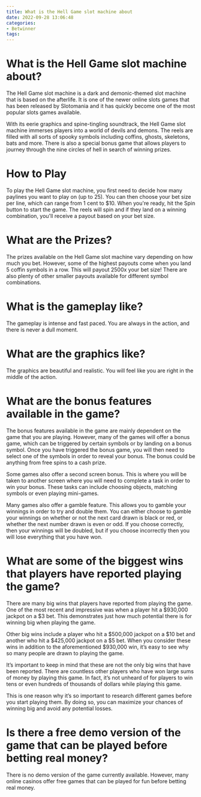 ```yaml
---
title: What is the Hell Game slot machine about
date: 2022-09-28 13:06:48
categories:
- Betwinner
tags:
---
```



#  What is the Hell Game slot machine about?

The Hell Game slot machine is a dark and demonic-themed slot machine that is based on the afterlife. It is one of the newer online slots games that has been released by Slotomania and it has quickly become one of the most popular slots games available.

With its eerie graphics and spine-tingling soundtrack, the Hell Game slot machine immerses players into a world of devils and demons. The reels are filled with all sorts of spooky symbols including coffins, ghosts, skeletons, bats and more. There is also a special bonus game that allows players to journey through the nine circles of hell in search of winning prizes.

# How to Play

To play the Hell Game slot machine, you first need to decide how many paylines you want to play on (up to 25). You can then choose your bet size per line, which can range from 1 cent to $10. When you're ready, hit the Spin button to start the game. The reels will spin and if they land on a winning combination, you'll receive a payout based on your bet size.

# What are the Prizes?

The prizes available on the Hell Game slot machine vary depending on how much you bet. However, some of the highest payouts come when you land 5 coffin symbols in a row. This will payout 2500x your bet size! There are also plenty of other smaller payouts available for different symbol combinations.

#  What is the gameplay like?

The gameplay is intense and fast paced. You are always in the action, and there is never a dull moment.

# What are the graphics like?

The graphics are beautiful and realistic. You will feel like you are right in the middle of the action.

#  What are the bonus features available in the game?

The bonus features available in the game are mainly dependent on the game that you are playing. However, many of the games will offer a bonus game, which can be triggered by certain symbols or by landing on a bonus symbol. Once you have triggered the bonus game, you will then need to select one of the symbols in order to reveal your bonus. The bonus could be anything from free spins to a cash prize.

Some games also offer a second screen bonus. This is where you will be taken to another screen where you will need to complete a task in order to win your bonus. These tasks can include choosing objects, matching symbols or even playing mini-games.

Many games also offer a gamble feature. This allows you to gamble your winnings in order to try and double them. You can either choose to gamble your winnings on whether or not the next card drawn is black or red, or whether the next number drawn is even or odd. If you choose correctly, then your winnings will be doubled, but if you choose incorrectly then you will lose everything that you have won.

#  What are some of the biggest wins that players have reported playing the game?

There are many big wins that players have reported from playing the game. One of the most recent and impressive was when a player hit a $930,000 jackpot on a $3 bet. This demonstrates just how much potential there is for winning big when playing the game.

Other big wins include a player who hit a $500,000 jackpot on a $10 bet and another who hit a $425,000 jackpot on a $5 bet. When you consider these wins in addition to the aforementioned $930,000 win, it’s easy to see why so many people are drawn to playing the game.

It’s important to keep in mind that these are not the only big wins that have been reported. There are countless other players who have won large sums of money by playing this game. In fact, it’s not unheard of for players to win tens or even hundreds of thousands of dollars while playing this game.

This is one reason why it’s so important to research different games before you start playing them. By doing so, you can maximize your chances of winning big and avoid any potential losses.

#  Is there a free demo version of the game that can be played before betting real money?

There is no demo version of the game currently available. However, many online casinos offer free games that can be played for fun before betting real money.